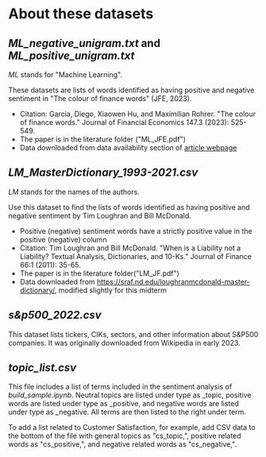 # About these datasets

## *ML_negative_unigram.txt* and *ML_positive_unigram.txt*

_ML_ stands for "Machine Learning". 

These datasets are lists of words identified as having positive and negative sentiment in "The colour of finance words" (JFE, 2023).

- Citation: Garcia, Diego, Xiaowen Hu, and Maximilian Rohrer. "The colour of finance words." Journal of Financial Economics 147.3 (2023): 525-549.
- The paper is in the literature folder ("ML_JFE.pdf")
- Data downloaded from data availability section of [article webpage](https://www.sciencedirect.com/science/article/pii/S0304405X22002422#refdata001a)

## *LM_MasterDictionary_1993-2021.csv*

_LM_ stands for the names of the authors. 

Use this dataset to find the lists of words identified as having positive and negative sentiment by Tim Loughran and Bill McDonald. 

- Positive (negative) sentiment words have a strictly positive value in the positive (negative) column 
- Citation: Tim Loughran and Bill McDonald. "When is a Liability not a Liability? Textual Analysis, Dictionaries, and 10-Ks." Journal of Finance 66:1 (2011): 35-65. 
- The paper is in the literature folder("LM_JF.pdf")
- Data downloaded from https://sraf.nd.edu/loughranmcdonald-master-dictionary/, modified slightly for this midterm

## *s&p500_2022.csv*

This dataset lists tickers, CIKs, sectors, and other information about S&P500 companies.  It was originally downloaded from Wikipedia in early 2023.

## *topic_list.csv*

This file includes a list of terms included in the sentiment analysis of *build_sample.ipynb*.  Neutral topics are listed under type as <topic abbreviation>_topic, positive words are listed under type as <topic abbreviation>_positive, and negative words are listed under type as <topic abbreviation>_negative.  All terms are then listed to the right under term.

To add a list related to Customer Satisfaction, for example, add CSV data to the bottom of the file with general topics as "cs_topic,<term>", positive related words as "cs_positive,<term>", and negative related words as "cs_negative,<term>".  